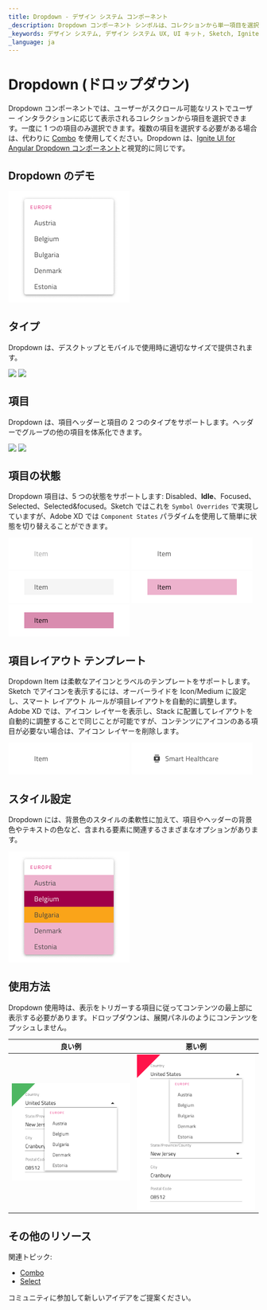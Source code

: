 ```yaml
---
title: Dropdown - デザイン システム コンポーネント
_description: Dropdown コンポーネント シンボルは、コレクションから単一項目を選択できます。
_keywords: デザイン システム, デザイン システム UX, UI キット, Sketch, Ignite UI for Angular, Sketch to Angular, Angular, Angular デザイン システム, Sketch からコードをエクスポート, Angular 用のデザイン キット, Sketch HTML, Sketch to HTML, Sketch UI キット
_language: ja
---
```


# Dropdown (ドロップダウン)

Dropdown コンポーネントでは、ユーザーがスクロール可能なリストでユーザー インタラクションに応じて表示されるコレクションから項目を選択できます。一度に 1 つの項目のみ選択できます。複数の項目を選択する必要がある場合は、代わりに [Combo](combo.md) を使用してください。Dropdown は、[Ignite UI for Angular Dropdown コンポーネント](https://jp.infragistics.com/products/ignite-ui-angular/angular/components/drop_down.html)と視覚的に同じです。

## Dropdown のデモ

<img class="responsive-img" src="../images/dropdown_demo.png" srcset="../images/dropdown_demo@2x.png 2x" />

## タイプ

Dropdown は、デスクトップとモバイルで使用時に適切なサイズで提供されます。

<img class="responsive-img" src="../images/dropdown_desktop.png" srcset="../images/dropdown_desktop@2x.png 2x" />
<img class="responsive-img" src="../images/dropdown_mobile.png" srcset="../images/dropdown_mobile@2x.png 2x" />

## 項目

Dropdown は、項目ヘッダーと項目の 2 つのタイプをサポートします。ヘッダーでグループの他の項目を体系化できます。

<img class="responsive-img" src="../images/dropdown_header.png" srcset="../images/dropdown_header@2x.png 2x" />
<img class="responsive-img" src="../images/dropdown_item.png" srcset="../images/dropdown_item@2x.png 2x" />

## 項目の状態

Dropdown 項目は、5 つの状態をサポートします: Disabled、**Idle**、Focused、Selected、Selected&focused。Sketch ではこれを `Symbol Overrides` で実現していますが、Adobe XD では `Component States` パラダイムを使用して簡単に状態を切り替えることができます。

<img class="responsive-img" src="../images/dropdown_item_disabled.png" srcset="../images/dropdown_item_disabled@2x.png 2x" />
<img class="responsive-img" src="../images/dropdown_item_idle.png" srcset="../images/dropdown_item_idle@2x.png 2x" />
<img class="responsive-img" src="../images/dropdown_item_focused.png" srcset="../images/dropdown_item_focused@2x.png 2x" />
<img class="responsive-img" src="../images/dropdown_item_selected.png" srcset="../images/dropdown_item_selected@2x.png 2x" />
<img class="responsive-img" src="../images/dropdown_item_selected_focused.png" srcset="../images/dropdown_item_selected_focused@2x.png 2x" />

## 項目レイアウト テンプレート

Dropdown Item は柔軟なアイコンとラベルのテンプレートをサポートします。Sketch でアイコンを表示するには、オーバーライドを Icon/Medium に設定し、スマート レイアウト ルールが項目レイアウトを自動的に調整します。Adobe XD では、アイコン レイヤーを表示し、Stack に配置してレイアウトを自動的に調整することで同じことが可能ですが、コンテンツにアイコンのある項目が必要ない場合は、アイコン レイヤーを削除します。

<img class="responsive-img" src="../images/dropdown_item_idle.png" srcset="../images/dropdown_item_idle@2x.png 2x" />
<img class="responsive-img" src="../images/dropdown_item_icon.png" srcset="../images/dropdown_item_icon@2x.png 2x" /> 

## スタイル設定

Dropdown には、背景色のスタイルの柔軟性に加えて、項目やヘッダーの背景色やテキストの色など、含まれる要素に関連するさまざまなオプションがあります。

<img class="responsive-img" src="../images/dropdown_styling.png" srcset="../images/dropdown_styling@2x.png 2x" />

## 使用方法

Dropdown 使用時は、表示をトリガーする項目に従ってコンテンツの最上部に表示する必要があります。ドロップダウンは、展開パネルのようにコンテンツをプッシュしません。

| 良い例                                                                                 | 悪い例                                                                                  |
| ---------------------------------------------------------------------------------- | -------------------------------------------------------------------------------------- |
| <img class="responsive-img" src="../images/dropdown_do1.png" srcset="../images/dropdown_do1@2x.png 2x" /> | <img class="responsive-img" src="../images/dropdown_dont1.png" srcset="../images/dropdown_dont1@2x.png 2x" /> |

## その他のリソース

関連トピック:

- [Combo](combo.md)
- [Select](select.md)
  <div class="divider--half"></div>

コミュニティに参加して新しいアイデアをご提案ください。
